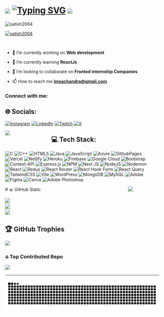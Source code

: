 






# <img src="https://user-images.githubusercontent.com/74038190/213844263-a8897a51-32f4-4b3b-b5c2-e1528b89f6f3.png" width="50px" />  <a href="https://git.io/typing-svg"><img src="https://readme-typing-svg.demolab.com?font=Fira+Code&duration=3000&pause=1000&color=F7F7F7&width=435&lines=Hello+everyone;+Welcome+to+my+GitHub+account!;I+am+Satish+Chandra;A++passionate+full-stack+developer;A+UI%2FUX+Designer;A+Mixing+Master" alt="Typing SVG" /></a> <img src="https://user-images.githubusercontent.com/74038190/213844263-a8897a51-32f4-4b3b-b5c2-e1528b89f6f3.png" width="50px" />




<p align="left"> <img src="https://komarev.com/ghpvc/?username=satish2004&label=Profile%20views&color=0e75b6&style=flat" alt="satish2004" /> </p>


<p align="left"> <a href="https://github.com/ryo-ma/github-profile-trophy"><img src="https://github-profile-trophy.vercel.app/?username=satish2004" alt="satish2004" /></a> </p>

<p align="left"> <a href="https://twitter.com/" target="blank"><img src="https://img.shields.io/twitter/follow/?logo=twitter&style=for-the-badge" alt="" /></a> </p>

- 🔭 I’m currently working on **Web development**

- 🌱 I’m currently learning **ReactJs**

- 👯 I’m looking to collaborate on **Fronted internship Companies**

- 📫 How to reach me **imsachandra@gmail.com**

<h3 align="left">Connect with me:</h3>

## 🌐 Socials:
[![Instagram](https://img.shields.io/badge/Instagram-%23E4405F.svg?logo=Instagram&logoColor=white)](https://instagram.com/https://www.instagram.com/i_am_sa30_?igsh=bXAyNTR6aDN4ZzFq) [![LinkedIn](https://img.shields.io/badge/LinkedIn-%230077B5.svg?logo=linkedin&logoColor=white)](https://linkedin.com/in/https://www.linkedin.com/in/satish-chandra-9844b5250?utm_source=share&utm_campaign=share_via&utm_content=profile&utm_medium=android_app) [![Twitch](https://img.shields.io/badge/Twitch-%239146FF.svg?logo=Twitch&logoColor=white)](https://twitch.tv/https://x.com/i_am_sa30_?t=NHpe5iacqjMxLb2nvbsufA&s=08) [![X](https://img.shields.io/badge/X-black.svg?logo=X&logoColor=white)](https://x.com/https://x.com/i_am_sa30_?t=NHpe5iacqjMxLb2nvbsufA&s=08) 

<img src="https://media2.giphy.com/media/v1.Y2lkPTc5MGI3NjExYzN5ZjBpZXJ3ZGZ5NzE1eGI0cXkwZHU1OGw5bzgyOWh3Z2VtMWJxZSZlcD12MV9pbnRlcm5hbF9naWZfYnlfaWQmY3Q9cw/IdyAQJVN2kVPNUrojM/giphy.webp" width="30%" align="left">
<p align="left">

  
## 💻 Tech Stack:

![C](https://img.shields.io/badge/c-%2300599C.svg?style=for-the-badge&logo=c&logoColor=white) ![C++](https://img.shields.io/badge/c++-%2300599C.svg?style=for-the-badge&logo=c%2B%2B&logoColor=white) ![HTML5](https://img.shields.io/badge/html5-%23E34F26.svg?style=for-the-badge&logo=html5&logoColor=white) ![Java](https://img.shields.io/badge/java-%23ED8B00.svg?style=for-the-badge&logo=openjdk&logoColor=white) ![JavaScript](https://img.shields.io/badge/javascript-%23323330.svg?style=for-the-badge&logo=javascript&logoColor=%23F7DF1E) ![Azure](https://img.shields.io/badge/azure-%230072C6.svg?style=for-the-badge&logo=microsoftazure&logoColor=white) ![GithubPages](https://img.shields.io/badge/github%20pages-121013?style=for-the-badge&logo=github&logoColor=white) ![Vercel](https://img.shields.io/badge/vercel-%23000000.svg?style=for-the-badge&logo=vercel&logoColor=white) ![Netlify](https://img.shields.io/badge/netlify-%23000000.svg?style=for-the-badge&logo=netlify&logoColor=#00C7B7) ![Heroku](https://img.shields.io/badge/heroku-%23430098.svg?style=for-the-badge&logo=heroku&logoColor=white) ![Firebase](https://img.shields.io/badge/firebase-%23039BE5.svg?style=for-the-badge&logo=firebase) ![Google Cloud](https://img.shields.io/badge/GoogleCloud-%234285F4.svg?style=for-the-badge&logo=google-cloud&logoColor=white) ![Bootstrap](https://img.shields.io/badge/bootstrap-%238511FA.svg?style=for-the-badge&logo=bootstrap&logoColor=white) ![Context-API](https://img.shields.io/badge/Context--Api-000000?style=for-the-badge&logo=react) ![Express.js](https://img.shields.io/badge/express.js-%23404d59.svg?style=for-the-badge&logo=express&logoColor=%2361DAFB) ![NPM](https://img.shields.io/badge/NPM-%23CB3837.svg?style=for-the-badge&logo=npm&logoColor=white) ![Next JS](https://img.shields.io/badge/Next-black?style=for-the-badge&logo=next.js&logoColor=white) ![NodeJS](https://img.shields.io/badge/node.js-6DA55F?style=for-the-badge&logo=node.js&logoColor=white) ![Nodemon](https://img.shields.io/badge/NODEMON-%23323330.svg?style=for-the-badge&logo=nodemon&logoColor=%BBDEAD) ![React](https://img.shields.io/badge/react-%2320232a.svg?style=for-the-badge&logo=react&logoColor=%2361DAFB) ![Redux](https://img.shields.io/badge/redux-%23593d88.svg?style=for-the-badge&logo=redux&logoColor=white) ![React Router](https://img.shields.io/badge/React_Router-CA4245?style=for-the-badge&logo=react-router&logoColor=white) ![React Hook Form](https://img.shields.io/badge/React%20Hook%20Form-%23EC5990.svg?style=for-the-badge&logo=reacthookform&logoColor=white) ![React Query](https://img.shields.io/badge/-React%20Query-FF4154?style=for-the-badge&logo=react%20query&logoColor=white) ![TailwindCSS](https://img.shields.io/badge/tailwindcss-%2338B2AC.svg?style=for-the-badge&logo=tailwind-css&logoColor=white) ![Vite](https://img.shields.io/badge/vite-%23646CFF.svg?style=for-the-badge&logo=vite&logoColor=white) ![WordPress](https://img.shields.io/badge/WordPress-%23117AC9.svg?style=for-the-badge&logo=WordPress&logoColor=white) ![MongoDB](https://img.shields.io/badge/MongoDB-%234ea94b.svg?style=for-the-badge&logo=mongodb&logoColor=white) ![MySQL](https://img.shields.io/badge/mysql-4479A1.svg?style=for-the-badge&logo=mysql&logoColor=white) ![Adobe](https://img.shields.io/badge/adobe-%23FF0000.svg?style=for-the-badge&logo=adobe&logoColor=white) ![Figma](https://img.shields.io/badge/figma-%23F24E1E.svg?style=for-the-badge&logo=figma&logoColor=white) ![Canva](https://img.shields.io/badge/Canva-%2300C4CC.svg?style=for-the-badge&logo=Canva&logoColor=white) ![Adobe Photoshop](https://img.shields.io/badge/adobe%20photoshop-%2331A8FF.svg?style=for-the-badge&logo=adobe%20photoshop&logoColor=white)

<img src="https://media3.giphy.com/media/v1.Y2lkPTc5MGI3NjExOWVod3A2azFjbjJyZWZ5ZnlsMGo1bm45dW42NWRhaHhjZnhuZ3Z2MiZlcD12MV9pbnRlcm5hbF9naWZfYnlfaWQmY3Q9Zw/LHZyixOnHwDDy/giphy.webp" width="20%" align="right" rounded-s-md>
# 📊 GitHub Stats:

![](https://github-readme-stats.vercel.app/api?username=satish2004&theme=dark&hide_border=true&include_all_commits=false&count_private=false)<br/>
![](https://github-readme-streak-stats.herokuapp.com/?user=satish2004&theme=dark&hide_border=true)<br/>
![](https://github-readme-stats.vercel.app/api/top-langs/?username=satish2004&theme=dark&hide_border=true&include_all_commits=false&count_private=false&layout=compact)
>

## 🏆 GitHub Trophies
![](https://github-profile-trophy.vercel.app/?username=satish2004&theme=synthwave&no-frame=true&no-bg=false&margin-w=4)

### 🔝 Top Contributed Repo
![](https://github-contributor-stats.vercel.app/api?username=satish2004&limit=5&theme=dark&combine_all_yearly_contributions=true)

---

![BEPb's github activity graph](https://raw.githubusercontent.com/BEPb/BEPb/output/github-contribution-grid-snake.svg)




<!-- Proudly created with GPRM ( https://gprm.itsvg.in ) -->






